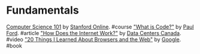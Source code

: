 # Fundamentals

[Computer Science 101](https://www.coursera.org/course/cs101) by [Stanford Online](http://online.stanford.edu). #course
["What is Code?"](http://www.bloomberg.com/graphics/2015-paul-ford-what-is-code/) by [Paul Ford](https://twitter.com/ftrain). #article
["How Does the Internet Work?"](https://www.youtube.com/watch?v=i5oe63pOhLI) by [Data Centers Canada](https://www.youtube.com/user/datacenterscanada1/). #video
["20 Things I Learned About Browsers and the Web"](http://www.20thingsilearned.com) by [Google](https://www.google.com). #book
